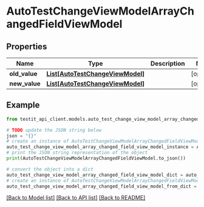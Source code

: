 # AutoTestChangeViewModelArrayChangedFieldViewModel


## Properties

Name | Type | Description | Notes
------------ | ------------- | ------------- | -------------
**old_value** | [**List[AutoTestChangeViewModel]**](AutoTestChangeViewModel.md) |  | [optional] 
**new_value** | [**List[AutoTestChangeViewModel]**](AutoTestChangeViewModel.md) |  | [optional] 

## Example

```python
from testit_api_client.models.auto_test_change_view_model_array_changed_field_view_model import AutoTestChangeViewModelArrayChangedFieldViewModel

# TODO update the JSON string below
json = "{}"
# create an instance of AutoTestChangeViewModelArrayChangedFieldViewModel from a JSON string
auto_test_change_view_model_array_changed_field_view_model_instance = AutoTestChangeViewModelArrayChangedFieldViewModel.from_json(json)
# print the JSON string representation of the object
print(AutoTestChangeViewModelArrayChangedFieldViewModel.to_json())

# convert the object into a dict
auto_test_change_view_model_array_changed_field_view_model_dict = auto_test_change_view_model_array_changed_field_view_model_instance.to_dict()
# create an instance of AutoTestChangeViewModelArrayChangedFieldViewModel from a dict
auto_test_change_view_model_array_changed_field_view_model_from_dict = AutoTestChangeViewModelArrayChangedFieldViewModel.from_dict(auto_test_change_view_model_array_changed_field_view_model_dict)
```
[[Back to Model list]](../README.md#documentation-for-models) [[Back to API list]](../README.md#documentation-for-api-endpoints) [[Back to README]](../README.md)


